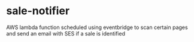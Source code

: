 # sale-notifier
AWS lambda function scheduled using eventbridge to scan certain pages and send an email with SES if a sale is identified
